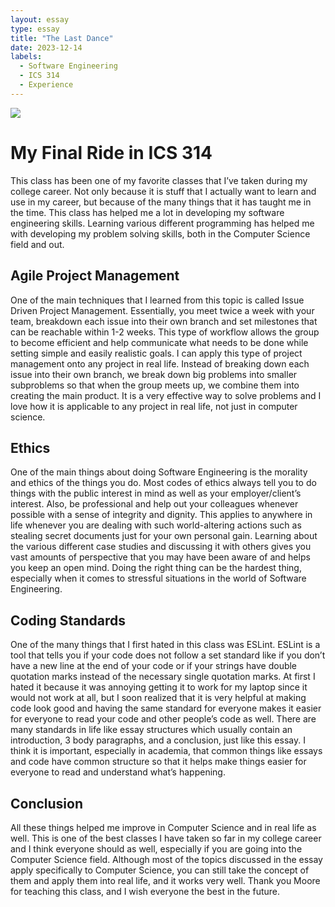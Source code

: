 ```yaml
---
layout: essay
type: essay
title: "The Last Dance"
date: 2023-12-14
labels:
  - Software Engineering
  - ICS 314
  - Experience
---
```

![](https://pbs.twimg.com/media/Da7ZQEfX0Acz0AK.jpg)
# My Final Ride in ICS 314

This class has been one of my favorite classes that I’ve taken during my college career. Not only because it is stuff that I actually want to learn and use in my career, but because of the many things that it has taught me in the time. This class has helped me a lot in developing my software engineering skills. Learning various different programming has helped me with developing my problem solving skills, both in the Computer Science field and out.

## Agile Project Management
	
One of the main techniques that I learned from this topic is called Issue Driven Project Management. Essentially, you meet twice a week with your team, breakdown each issue into their own branch and set milestones that can be reachable within 1-2 weeks. This type of workflow allows the group to become efficient and help communicate what needs to be done while setting simple and easily realistic goals. I can apply this type of project management onto any project in real life. Instead of breaking down each issue into their own branch, we break down big problems into smaller subproblems so that when the group meets up, we combine them into creating the main product. It is a very effective way to solve problems and I love how it is applicable to any project in real life, not just in computer science.

## Ethics
	
One of the main things about doing Software Engineering is the morality and ethics of the things you do. Most codes of ethics always tell you to do things with the public interest in mind as well as your employer/client’s interest. Also, be professional and help out your colleagues whenever possible with a sense of integrity and dignity. This applies to anywhere in life whenever you are dealing with such world-altering actions such as stealing secret documents just for your own personal gain. Learning about the various different case studies and discussing it with others gives you vast amounts of perspective that you may have been aware of and helps you keep an open mind. Doing the right thing can be the hardest thing, especially when it comes to stressful situations in the world of Software Engineering.

## Coding Standards
	
One of the many things that I first hated in this class was ESLint. ESLint is a tool that tells you if your code does not follow a set standard like if you don’t have a new line at the end of your code or if your strings have double quotation marks instead of the necessary single quotation marks. At first I hated it because it was annoying getting it to work for my laptop since it would not work at all, but I soon realized that it is very helpful at making code look good and having the same standard for everyone makes it easier for everyone to read your code and other people’s code as well. There are many standards in life like essay structures which usually contain an introduction, 3 body paragraphs, and a conclusion, just like this essay. I think it is important, especially in academia, that common things like essays and code have common structure so that it helps make things easier for everyone to read and understand what’s happening.

## Conclusion
	
All these things helped me improve in Computer Science and in real life as well. This is one of the best classes I have taken so far in my college career and I think everyone should as well, especially if you are going into the Computer Science field. Although most of the topics discussed in the essay apply specifically to Computer Science, you can still take the concept of them and apply them into real life, and it works very well. Thank you Moore for teaching this class, and I wish everyone the best in the future.
